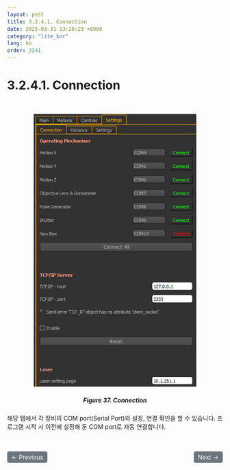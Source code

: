 ```yaml
---
layout: post
title: 3.2.4.1.	Connection
date: 2025-03-31 13:20:23 +0900
category: "lite_kor"
lang: ko
order: 3241
---
```


# 3.2.4.1. Connection

<br/> <!-- 한줄 띄기 -->

<!-- 중앙 정렬 이미지 -->
<p align="center"> 
  <img src="/assets/Chapter-3/Connection.png">
</p>

<!-- 이미지 설명 -->
<div align="center"> 
<h5>Figure 37. Connection</h5>
</div>

해당 탭에서 각 장비의 COM port(Serial Port)의 설정, 연결 확인을 할 수 있습니다.
프로그램 시작 시 이전에 설정해 둔 COM port로 자동 연결합니다.

<!-- 이전/다음 페이지 버튼 -->
<br/>
<br/>
<div style="display: flex; justify-content: space-between; align-items: center; margin-top: 10;">
  <!-- 이전 페이지 버튼 -->
  <a href="/manuals/manuals_lite_kor/Chapter 3/Chapter 3-2-4/" class="btn btn-primary" style="display: inline-block; padding: 5px 10px; background-color: #6c757d; color: white; text-decoration: none; border-radius: 5px;">
    ← Previous
  </a>

  <!-- 다음 페이지 버튼 -->
  <a href="/manuals/manuals_lite_kor/Chapter 3/Chapter 3-2-4-2/" class="btn btn-primary" style="display: inline-block; padding: 5px 10px; background-color: #6c757d; color: white; text-decoration: none; border-radius: 5px;">
    Next →
  </a>
</div>